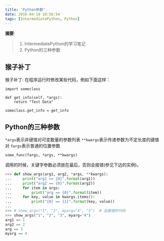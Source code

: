```yaml
---
title: 'Python参数'
date: 2016-04-10 10:56:54
tags: [IntermediatePython, Python]
---
```


__摘要__:

> 1. IntermediatePython的学习笔记
> 2. Python的三种参数


<!-- more -->

## 猴子补丁

猴子补丁: 在程序运行时修改某些代码，例如下面这样：

```
import someclass

def get_info(self, *args):
    return "Test Data"

someclass.get_info = get_info
```

## Python的三种参数

`*args`表示非键值对可变数量的参数列表
`**kwargs`表示传递参数为不定长度的键值对
`fargs`表示普通的位置参数

```
some_func(fargs, *args, **kwargs)
```

调用的时候，关键字参数必须放在最后，否则会报错(参见下边的实例)。

```python
>>> def show_args(arg1, arg2, *args, **kwargs):
...     print("arg1 == {0}".format(arg1))
...     print("arg2 == {0}".format(arg2))
...     for item in args:
...         print("arg == {0}".format(item))
...     for key, value in kwargs.items():
...         print("{0} == {1}".format(key, value))
...
>>> # show_args("1", "2", myarg="4", "3")  # 会报错的代码
>>> show_args("1", "2", "3", myarg="4")
arg1 == 1
arg2 == 2
arg == 3
myarg == 4
```
